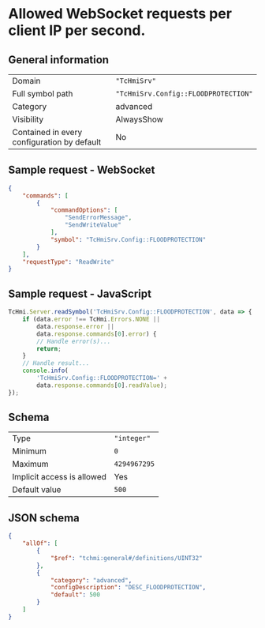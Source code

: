 # Allowed WebSocket requests per client IP per second.

## General information

|  |  |
| - | - |
| Domain | `"TcHmiSrv"` |
| Full symbol path | `"TcHmiSrv.Config::FLOODPROTECTION"` |
| Category | advanced |
| Visibility | AlwaysShow |
| Contained in every configuration by default | No |

## Sample request - WebSocket

```json
{
    "commands": [
        {
            "commandOptions": [
                "SendErrorMessage",
                "SendWriteValue"
            ],
            "symbol": "TcHmiSrv.Config::FLOODPROTECTION"
        }
    ],
    "requestType": "ReadWrite"
}
```

## Sample request - JavaScript

```javascript
TcHmi.Server.readSymbol('TcHmiSrv.Config::FLOODPROTECTION', data => {
    if (data.error !== TcHmi.Errors.NONE ||
        data.response.error ||
        data.response.commands[0].error) {
        // Handle error(s)...
        return;
    }
    // Handle result...
    console.info(
        'TcHmiSrv.Config::FLOODPROTECTION=' +
        data.response.commands[0].readValue);
});
```

## Schema

|  |  |
| - | - |
| Type | `"integer"` |
| Minimum | `0` |
| Maximum | `4294967295` |
| Implicit access is allowed | Yes |
| Default value | `500` |

## JSON schema

```json
{
    "allOf": [
        {
            "$ref": "tchmi:general#/definitions/UINT32"
        },
        {
            "category": "advanced",
            "configDescription": "DESC_FLOODPROTECTION",
            "default": 500
        }
    ]
}
```
